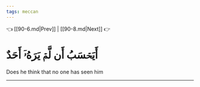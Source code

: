 ```yaml
---
tags: meccan
---
```


👈 [[90-6.md|Prev]] | [[90-8.md|Next]] 👉

# أَيَحۡسَبُ أَن لَّمۡ يَرَهُۥٓ أَحَدٌ

Does he think that no one has seen him

---

